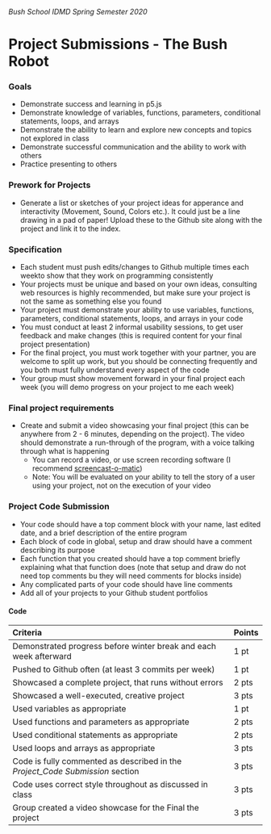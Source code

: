 _Bush School IDMD Spring Semester 2020_
# Project Submissions - The Bush Robot

### Goals
* Demonstrate success and learning in p5.js
* Demonstrate knowledge of variables, functions, parameters, conditional statements, loops, and arrays
* Demonstrate the ability to learn and explore new concepts and topics not explored in class
* Demonstrate successful communication and the ability to work with others
* Practice presenting to others

### Prework for Projects
* Generate a list or sketches of your project ideas for apperance and interactivity (Movement, Sound, Colors etc.). It could just be a line drawing in a pad of paper! Upload these to the Github site along with the project and link it to the index.

### Specification

* Each student must push edits/changes to Github multiple times each weekto show that they work on programming consistently
* Your projects must be unique and based on your own ideas, consulting web resources is highly recommended, but make sure your project is not the same as something else you found
* Your project must demonstrate your ability to use variables, functions, parameters, conditional statements, loops, and arrays in your code
* You must conduct at least 2 informal usability sessions, to get user feedback and make changes (this is required content for your final project presentation)
* For the final project, you must work together with your partner, you are welcome to split up work, but you should be connecting frequently and you both must fully understand every aspect of the code
* Your group must show movement forward in your final project each week (you will demo progress on your project to me each week)

### Final project requirements
* Create and submit a video showcasing your final project (this can be anywhere from 2 - 6 minutes, depending on the project). The video should demonstrate a run-through of the program, with a voice talking through what is happening
	* You can record a video, or use screen recording software (I recommend [screencast-o-matic](https://screencast-o-matic.com/))
	* Note: You will be evaluated on your ability to tell the story of a user using your project, not on the execution of your video

### Project Code Submission
* Your code should have a top comment block with your name, last edited date, and a brief description of the entire program
* Each block of code in global, setup and draw should have a comment describing its purpose
* Each function that you created should have a top comment briefly explaining what that function does (note that setup and draw do not need top comments bu they will need comments for blocks inside)
* Any complicated parts of your code should have line comments
* Add all of your projects to your Github student portfolios

#### Code

| Criteria | Points |
| :--- | :--- |
| Demonstrated progress before winter break and each week afterward | 1 pt |
| Pushed to Github often (at least 3 commits per week) | 1 pt |
| Showcased a complete project, that runs without errors | 2 pts |
| Showcased a well-executed, creative project | 3 pts |
| Used variables as appropriate | 1 pt |
| Used functions and parameters as appropriate | 2 pts |
| Used conditional statements as appropriate | 2 pts |
| Used loops and arrays as appropriate | 3 pts |
| Code is fully commented as described in the _Project_Code Submission_ section | 3 pts |
| Code uses correct style throughout as discussed in class | 3 pts |
| Group created a video showcase for the Final the project | 3 pts |
